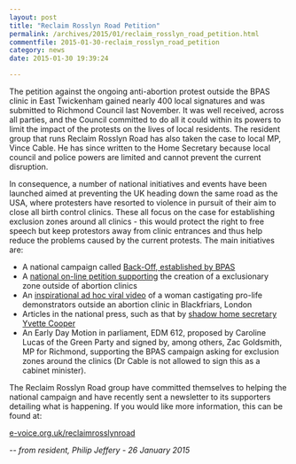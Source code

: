 ```yaml
---
layout: post
title: "Reclaim Rosslyn Road Petition"
permalink: /archives/2015/01/reclaim_rosslyn_road_petition.html
commentfile: 2015-01-30-reclaim_rosslyn_road_petition
category: news
date: 2015-01-30 19:39:24

---
```


The petition against the ongoing anti-abortion protest outside the BPAS clinic in East Twickenham gained nearly 400 local signatures and was submitted to Richmond Council last November. It was well received, across all parties, and the Council committed to do all it could within its powers to limit the impact of the protests on the lives of local residents. The resident group that runs Reclaim Rosslyn Road has also taken the case to local MP, Vince Cable. He has since written to the Home Secretary because local council and police powers are limited and cannot prevent the current disruption.

In consequence, a number of national initiatives and events have been launched aimed at preventing the UK heading down the same road as the USA, where protesters have resorted to violence in pursuit of their aim to close all birth control clinics. These all focus on the case for establishing exclusion zones around all clinics - this would protect the right to free speech but keep protestors away from clinic entrances and thus help reduce the problems caused by the current protests. The main initiatives are:

-   A national campaign called [Back-Off, established by BPAS](http://back-off.org)
-   A [national on-line petition supporting](https://www.change.org/p/theresa-may-mp-please-create-a-legal-exclusionary-zone-outside-of-abortion-clinics) the creation of a exclusionary zone outside of abortion clinics
-   An [inspirational ad hoc viral video](https://www.youtube.com/watch?v=XMy-V1TIoHI) of a woman castigating pro-life demonstrators outside an abortion clinic in Blackfriars, London
-   Articles in the national press, such as that by [shadow home secretary Yvette Cooper](http://www.independent.co.uk/voices/comment/women-attending-abortion-clinics-have-a-right-not-to-be-menaced-9913654.html)
-   An Early Day Motion in parliament, EDM 612, proposed by Caroline Lucas of the Green Party and signed by, among others, Zac Goldsmith, MP for Richmond, supporting the BPAS campaign asking for exclusion zones around the clinics (Dr Cable is not allowed to sign this as a cabinet minister).

The Reclaim Rosslyn Road group have committed themselves to helping the national campaign and have recently sent a newsletter to its supporters detailing what is happening. If you would like more information, this can be found at:

[e-voice.org.uk/reclaimrosslynroad](http://e-voice.org.uk/reclaimrosslynroad)

<cite>-- from resident, Philip Jeffery - 26 January 2015</cite>
